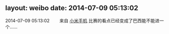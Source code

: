 layout: weibo
date: 2014-07-09 05:13:02
---
2014-07-09 05:13:02  &nbsp;&nbsp;&nbsp;&nbsp;&nbsp;&nbsp; 来自 <a href="http://app.weibo.com/t/feed/22zMnn" rel="nofollow">小米手机</a>
比赛的看点已经变成了巴西能不能进一个…… ​​​
